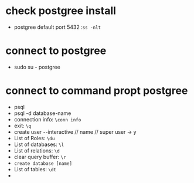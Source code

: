 # check postgree install
- postgree default port 5432 :`ss -nlt`

# connect to postgree
- sudo su - postgree

# connect to command propt postgree
- psql
- psql -d database-name
- connection info: `\conn info`
- exit: `\q`
- create user --interactive // name // super user -> y
- List of Roles: `\du`
- List of databases: `\l`
- List of relations: `\d`
- clear query buffer: `\r`
- `create database [name]`
- List of tables: `\dt`
- 
